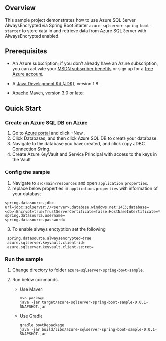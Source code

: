 ## Overview
This sample project demonstrates how to use Azure SQL Server AlwaysEncrypted via Spring Boot Starter `azure-sqlserver-spring-boot-starter` to store data in and retrieve data from Azure SQL Server with AlwaysEncrypted enabled.

## Prerequisites

* An Azure subscription; if you don't already have an Azure subscription, you can activate your [MSDN subscriber benefits](https://azure.microsoft.com/en-us/pricing/member-offers/msdn-benefits-details/) or sign up for a [free Azure account](https://azure.microsoft.com/en-us/free/).

* A [Java Development Kit (JDK)](http://www.oracle.com/technetwork/java/javase/downloads/), version 1.8.

* [Apache Maven](http://maven.apache.org/), version 3.0 or later.

## Quick Start

### Create an Azure SQL DB on Azure

1. Go to [Azure portal](https://portal.azure.com/) and click +New .
2. Click Databases, and then click Azure SQL DB to create your database.
3. Navigate to the database you have created, and click copy JDBC Connection String.
4. Create Azure KeyVault and Service Principal with access to the keys in the Vault
                                                                                                                                  
### Config the sample

1. Navigate to `src/main/resources` and open `application.properties`.
2. replace below properties in `application.properties` with information of your database.

  ```properties
 spring.datasource.jdbc-url=jdbc:sqlserver://<server>.database.windows.net:1433;database=<db>;Encrypt=true;TrustServerCertificate=false;HostNameInCertificate=*.database.windows.net;loginTimeout=30
 spring.datasource.username=
 spring.datasource.password=
 ```
3. To enable always enctyption set the following

```properties
 spring.datasource.alwaysencrypted=true
 azure.sqlserver.keyvault.client-id=
 azure.sqlserver.keyvault.client-secret=
```


### Run the sample

1. Change directory to folder `azure-sqlserver-spring-boot-sample`.
2. Run below commands. 
 
   - Use Maven 

     ```
     mvn package
     java -jar target/azure-sqlserver-spring-boot-sample-0.0.1-SNAPSHOT.jar
     ```

   - Use Gradle 
   
     ```
     gradle bootRepackage
     java -jar build/libs/azure-sqlserver-spring-boot-sample-0.0.1-SNAPSHOT.jar
     ```


